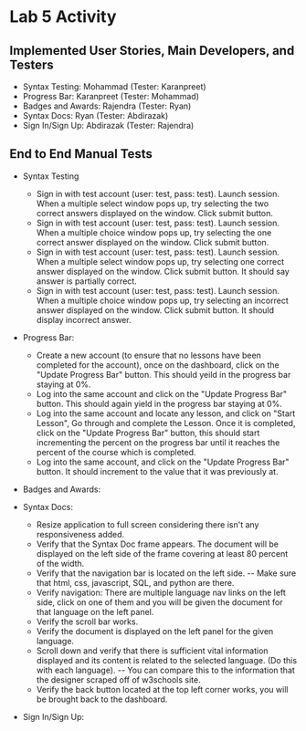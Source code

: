 # Lab 5 Activity

## Implemented User Stories, Main Developers, and Testers
- Syntax Testing: Mohammad (Tester: Karanpreet)
- Progress Bar: Karanpreet (Tester: Mohammad)
- Badges and Awards: Rajendra (Tester: Ryan)
- Syntax Docs: Ryan (Tester: Abdirazak)
- Sign In/Sign Up: Abdirazak (Tester: Rajendra)




## End to End Manual Tests
- Syntax Testing
  - Sign in with test account (user: test, pass: test). Launch session. When a multiple select window pops up, try selecting the two correct answers displayed on the window. Click submit button.
  - Sign in with test account (user: test, pass: test). Launch session. When a multiple choice window pops up, try selecting the one correct answer displayed on the window. Click submit button.
  - Sign in with test account (user: test, pass: test). Launch session. When a multiple select window pops up, try selecting one correct answer displayed on the window. Click submit button. It should say answer is partially correct.
  - Sign in with test account (user: test, pass: test). Launch session. When a multiple choice window pops up, try selecting an incorrect answer displayed on the window. Click submit button. It should display incorrect answer.

- Progress Bar:
  - Create a new account (to ensure that no lessons have been completed for the account), once on the dashboard, click on the "Update Progress Bar" button. This should yeild in the progress bar staying at 0%.
  - Log into the same account and click on the "Update Progress Bar" button. This should again yield in the progress bar staying at 0%.
  - Log into the same account and locate any lesson, and click on "Start Lesson", Go through and complete the Lesson. Once it is completed, click on the "Update Progress Bar" button, this should start incrementing the percent on the progress bar until it reaches the percent of the course which is completed.
  - Log into the same account, and click on the "Update Progress Bar" button. It should increment to the value that it was previously at.

- Badges and Awards:

- Syntax Docs:
  - Resize application to full screen considering there isn't any responsiveness
  added.
  - Verify that the Syntax Doc frame appears. The document will be displayed on
  the left side of the frame covering at least 80 percent of the width.
  - Verify that the navigation bar is located on the left side.
  -- Make sure that html, css, javascript, SQL, and python are there.
  - Verify navigation: There are multiple language nav links on the left side, click on
  one of them and you will be given the document for that language on the left
  panel.
  - Verify the scroll bar works.
  - Verify the document is displayed on the left panel for the given language.
  - Scroll down and verify that there is sufficient vital information displayed and its
  content is related to the selected language. (Do this with each language).
  -- You can compare this to the information that the designer scraped off of
  w3schools site.
  - Verify the back button located at the top left corner works, you will be brought
  back to the dashboard.

- Sign In/Sign Up:
